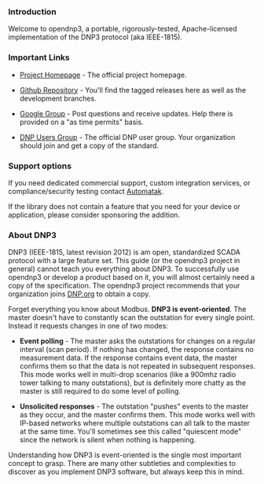 ### Introduction

Welcome to opendnp3, a portable, rigorously-tested, Apache-licensed implementation of the DNP3 protocol (aka IEEE-1815).

### Important Links

* [Project Homepage](https://dnp3.github.io) - The official project homepage.

* [Github Repository](https://www.github.com/dnp3/opendnp3) - You'll find the tagged releases here as well as the development branches.

* [Google Group](https://groups.google.com/group/automatak-dnp3) - Post questions and receive updates. Help there is provided on a "as time permits" basis.

* [DNP Users Group](https://www.dnp.org) - The official DNP user group. Your organization should join and get a copy of the standard.

### Support options

If you need dedicated commercial support, custom integration services, or compliance/security testing contact [Automatak](http://www.automatak.com).

If the library does not contain a feature that you need for your device or application, please consider sponsoring the addition.


### About DNP3

DNP3 (IEEE-1815, latest revision 2012) is am open, standardized SCADA protocol with a large feature set.  This guide (or the opendnp3 project in general)
cannot teach you everything about DNP3. To successfully use opendnp3 or develop a product based on it, you will almost certainly need a copy of the specification.
The opendnp3 project recommends that your organization joins [DNP.org](https://www.dnp.org) to obtain a copy.

Forget everything you know about Modbus. **DNP3 is event-oriented**. The master doesn't have to constantly scan the outstation for every single point.
Instead it requests changes in one of two modes:

* **Event polling** - The master asks the outstations for changes on a regular interval (scan period). If nothing has changed, the response contains no measurement data.
If the response contains event data, the master confirms them so that the data is not repeated in subsequent responses. This mode works well in multi-drop scenarios
(like a 900mhz radio tower talking to many outstations), but is definitely more chatty as the master is still required to do some level of polling.

* **Unsolicited responses** - The outstation "pushes" events to the master as they occur, and the master confirms them. This mode works well with IP-based networks where
multiple outstations can all talk to the master at the same time. You'll sometimes see this called "quiescent mode" since the network is silent when nothing is happening.

Understanding how DNP3 is event-oriented is the single most important concept to grasp. There are many other subtleties and complexities to discover as you implement DNP3
software, but always keep this in mind.
